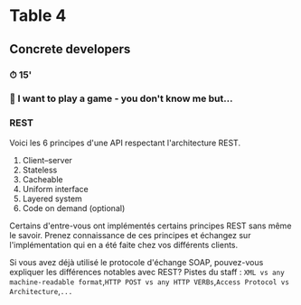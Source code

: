 # Table 4
## Concrete developers

### ⏱ 15' 

### 🤡 I want to play a game - you don't know me but...

### 

### REST
Voici les 6 principes d'une API respectant l'architecture REST.

1. Client–server
2. Stateless
3. Cacheable
4. Uniform interface
5. Layered system
6. Code on demand (optional)

Certains d'entre-vous ont implémentés certains principes REST sans même le savoir. 
Prenez connaissance de ces principes et échangez sur l'implémentation qui en a été faite chez vos différents clients.

Si vous avez déjà utilisé le protocole d'échange SOAP, pouvez-vous expliquer les différences notables avec REST?
Pistes du staff : ```XML vs any machine-readable format```,```HTTP POST vs any HTTP VERBs```,```Access Protocol vs Architecture```,```...``` 


